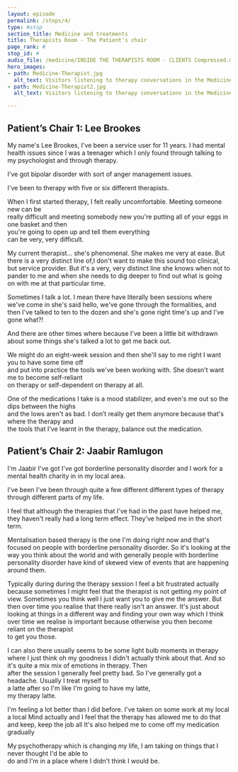 ```yaml
---
layout: episode
permalink: /stops/4/
type: #stop
section_title: Medicine and treatments
title: Therapists Room - The Patient's chair
page_rank: #
stop_id: #
audio_file: /medicine/INSIDE THE THERAPISTS ROOM - CLIENTS Compressed.mp3
hero_images:
- path: Medicine-Therapist.jpg
  alt_text: Visitors listening to therapy conversations in the Medicine Galleries at the Science Museum. Image © The Board of Trustees of the Science Museum, London
- path: Medicine-Therapist2.jpg
  alt_text: Visitors listening to therapy conversations in the Medicine Galleries at the Science Museum. Image © The Board of Trustees of the Science Museum, London

---
```


## Patient’s Chair 1: Lee Brookes

My name's Lee Brookes, I've been a service user for 11 years.
I had mental health issues since I was a teenager which I only found
through talking to my psychologist and through therapy.  

I've got bipolar disorder with sort of anger management issues.  

I've been to therapy with five or six different therapists.  

When I first started therapy, I felt really uncomfortable. Meeting someone new can be  
really difficult and meeting somebody new you're putting all of your eggs in one basket and then  
you're going to open up and tell them everything  
can be very, very difficult.  

My current therapist… she's phenomenal. She makes me very at ease.
But there is a very distinct line of,I don't want to make this sound too clinical,
but service provider. But it's a very, very distinct line she knows
when not to pander to me and when she needs to dig deeper to find out
what is going on with me at that particular time.  

Sometimes I talk a lot. I mean there have literally been sessions where
we've come in she's said hello, we've gone through the formalities,
and then I've talked to ten to the dozen and she's gone right time's up and I've gone what?!  

And there are other times where because I've been a little bit withdrawn
about some things she's talked a lot to get me back out.

We might do an eight-week session and then she'll say to me right I want you to have some time off  
and put into practice the tools we've been working with. She doesn't want me to become self-reliant  
on therapy or self-dependent on therapy at all.

One of the medications I take is a mood stabilizer, and even's me out so the dips between the highs  
and the lows aren't as bad. I don’t really get them anymore because that's where the therapy and  
the tools that I've learnt in the therapy, balance out the medication.   

## Patient’s Chair 2: Jaabir Ramlugon

I'm Jaabir I've got I've got borderline personality disorder and I work for a mental health charity in in my local area.  

I've been I've been through quite a few different different types of therapy through different parts of my life.   

I feel that although the therapies that I've had in the past have helped me, they haven't really had a long term effect. They've helped me in the short term.

Mentalisation based therapy is the one I'm doing right now and that's focused on people with borderline personality disorder. So it's looking at the way you think about the world and with generally people with borderline personality disorder have kind of skewed view of events that are happening around them.

Typically during during the therapy session I feel a bit frustrated actually because sometimes I might feel that the therapist is not getting my point of view. Sometimes you think well I just want you to give me the answer. But then over time you realise that there really isn't an answer. It's just about looking at things in a different way and finding your own way which I think over time we realise is important because otherwise you then become reliant on the therapist  
to get you those.  

I can also there usually seems to be some light bulb moments in therapy where I just think oh my goodness I didn't actually think about that. And so  
it's quite a mix mix of emotions in therapy. Then  
after the session I generally feel pretty bad. So I've generally got a headache. Usually I treat myself to  
a latte after so I'm like I'm going to have my latte,  
my therapy latte.  

I'm feeling a lot better than I did before. I've taken on some work at my local a local Mind actually and I feel that the therapy has allowed me to do that and keep, keep the job all It's also helped me to come off my medication gradually  

My psychotherapy which is changing my life, I am taking on things that I never thought I'd be able to  
do and I'm in a place where I didn't think I would be.  
